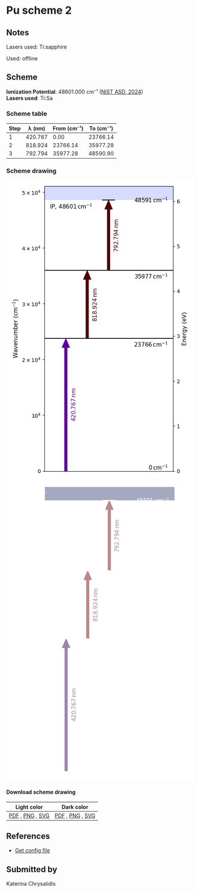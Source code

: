 # Pu scheme 2

## Notes

Lasers used: Ti:sapphire

Used: offline





## Scheme

**Ionization Potential**: 48601.000 cm⁻¹ ([NIST ASD, 2024](https://www.nist.gov/pml/atomic-spectra-database))  
**Lasers used**: Ti:Sa

### Scheme table

| Step | λ (nm)  | From (cm⁻¹) | To (cm⁻¹) |
| ---- | ------- | ----------- | --------- |
| 1    | 420.767 | 0.00        | 23766.14  |
| 2    | 818.924 | 23766.14    | 35977.28  |
| 3    | 792.794 | 35977.28    | 48590.90  |


### Scheme drawing

![pu scheme, light mode](pu-002/pu-002-light.png#only-light)
![pu scheme, dark mode](pu-002/pu-002-dark-web.png#only-dark)

#### Download scheme drawing

|                                            Light color                                            |                                           Dark color                                           |
| ------------------------------------------------------------------------------------------------- | ---------------------------------------------------------------------------------------------- |
| [PDF](pu-002/pu-002-light.pdf) , [PNG](pu-002/pu-002-light.png) , [SVG](pu-002/pu-002-light.svg)  | [PDF](pu-002/pu-002-dark.pdf) , [PNG](pu-002/pu-002-dark.png) , [SVG](pu-002/pu-002-dark.svg)  |


## References

  - [Get config file](https://github.com/RIMS-Code/rims-code.github.io/blob/main/db/pu-002.json)



## Submitted by

Katerina Chrysalidis

